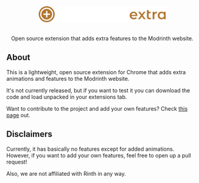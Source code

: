 <div align="center">
  <a href="https://github.com/intergrav/Modrinth-Extra">
    <img src="branding/icontextbig_48h.png" alt="Logo" height="42">
  </a>
  <br />
  <br />
  <p align="center">
    Open source extension that adds extra features to the Modrinth website.
  </p>
</div>

## About

This is a lightweight, open source extension for Chrome that adds extra animations and features to the Modrinth website.

It's not currently released, but if you want to test it you can download the code and load unpacked in your extensions tab.

Want to contribute to the project and add your own features? Check [this page](https://github.com/intergrav/Modrinth-Extra/wiki/How-to-Contribute) out.

## Disclaimers 

Currently, it has basically no features except for added animations. However, if you want to add your own features, feel free to open up a pull request!

Also, we are not affiliated with Rinth in any way.
